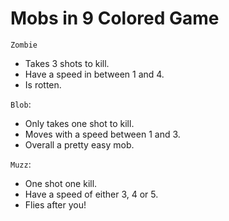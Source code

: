Mobs in 9 Colored Game
====

`Zombie`
* Takes 3 shots to kill.
* Have a speed in between 1 and 4.
* Is rotten.
 
`Blob`:
* Only takes one shot to kill.
* Moves with a speed between 1 and 3.
* Overall a pretty easy mob.
 
`Muzz`:
* One shot one kill.
* Have a speed of either 3, 4 or 5.
* Flies after you!
